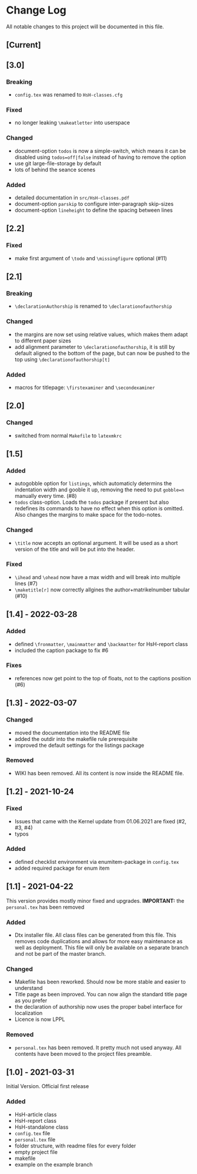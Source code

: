 # Change Log

All notable changes to this project will be documented in this file.


## [Current]

## [3.0]

### Breaking

- `config.tex` was renamed to `HsH-classes.cfg`

### Fixed

- no longer leaking `\makeatletter` into userspace

### Changed

- document-option `todos` is now a simple-switch, which means it can be disabled using `todos=off|false` instead of having to remove the option
- use git large-file-storage by default
- lots of behind the seance scenes

### Added

- detailed documentation in `src/HsH-classes.pdf`
- document-option `parskip` to configure inter-paragraph skip-sizes
- document-option `lineheight` to define the spacing between lines

## [2.2]

### Fixed

- make first argument of `\todo` and `\missingfigure` optional (#11)

## [2.1]

### Breaking

- `\declarationAuthorship` is renamed to `\declarationofauthorship`

### Changed

- the margins are now set using relative values, which makes them adapt to different paper sizes
- add alignment parameter to `\declarationofauthorship`, it is still by default aligned to the bottom of the page, but can now be pushed to the top using `\declarationofauthorship[t]`

### Added

- macros for titlepage: `\firstexaminer` and `\secondexaminer`

## [2.0]

### Changed

- switched from normal `Makefile` to `latexmkrc`

## [1.5]

### Added

- autogobble option for `listings`, which automaticly determins the indentation width and gooble it up, removing the need to put `gobble=n` manually
  every time. (#8)
- `todos` class-option. Loads the `todos` package if present but also redefines its commands to have no effect when this option is omitted. Also
  changes the margins to make space for the todo-notes.

### Changed

- `\title` now accepts an optional argument. It will be used as a short version of the title and will be put into the header.

### Fixed

- `\ihead` and `\ohead` now have a max width and will break into multiple lines (#7)
- `\maketitle[r]` now correctly allgines the author+matrikelnumber tabular (#10)


## [1.4] - 2022-03-28

### Added

- defined `\fronmatter`, `\mainmatter` and `\backmatter` for HsH-report class
- included the caption package to fix #6

### Fixes

- references now get point to the top of floats, not to the captions position (#6)


## [1.3] - 2022-03-07

### Changed

- moved the documentation into the README file
- added the outdir into the makefile rule prerequisite
- improved the default settings for the listings package

### Removed

- WIKI has been removed. All its content is now inside the README file.


## [1.2] - 2021-10-24

### Fixed

- Issues that came with the Kernel update from 01.06.2021 are fixed (#2, #3, #4)
- typos

### Added

- defined checklist environment via enumitem-package in `config.tex`
- added required package for enum item


## [1.1] - 2021-04-22

This version provides mostly minor fixed and upgrades.
**IMPORTANT:** the `personal.tex` has been removed

### Added

- Dtx installer file. All class files can be generated from this file. This removes code duplications and allows for more easy maintenance as well as
  deployment. This file will only be available on a separate branch and not be part of the master branch.

### Changed

- Makefile has been reworked. Should now be more stable and easier to understand
- Title page as been improved. You can now align the standard title page as you prefer
- the declaration of authorship now uses the proper babel interface for localization
- Licence is now LPPL

### Removed

- `personal.tex` has been removed. It pretty much not used anyway. All contents have been moved to the project files preamble.


## [1.0] - 2021-03-31

Initial Version. Official first release

### Added

- HsH-article class
- HsH-report class
- HsH-standalone class
- `config.tex` file
- `personal.tex` file
- folder structure, with readme files for every folder
- empty project file
- makefile
- example on the example branch
